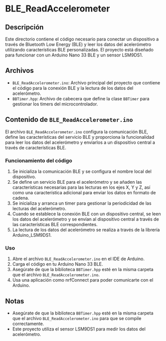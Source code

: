 # BLE_ReadAccelerometer

## Descripción
Este directorio contiene el código necesario para conectar un dispositivo a través de Bluetooth Low Energy (BLE) y leer los datos del acelerómetro utilizando características BLE personalizadas. El proyecto está diseñado para funcionar con un Arduino Nano 33 BLE y un sensor LSM9DS1.

## Archivos
- `BLE_ReadAccelerometer.ino`: Archivo principal del proyecto que contiene el código para la conexión BLE y la lectura de los datos del acelerómetro.
- `BBTimer.hpp`: Archivo de cabecera que define la clase `BBTimer` para gestionar los timers del microcontrolador.

## Contenido de `BLE_ReadAccelerometer.ino`
El archivo `BLE_ReadAccelerometer.ino` configura la comunicación BLE, define las características del servicio BLE y proporciona la funcionalidad para leer los datos del acelerómetro y enviarlos a un dispositivo central a través de características BLE.

### Funcionamiento del código
1. Se inicializa la comunicación BLE y se configura el nombre local del dispositivo.
2. Se define un servicio BLE para el acelerómetro y se añaden las características necesarias para las lecturas en los ejes X, Y y Z, así como una característica adicional para enviar los datos en formato de cadena.
3. Se inicializa y arranca un timer para gestionar la periodicidad de las lecturas del acelerómetro.
4. Cuando se establece la conexión BLE con un dispositivo central, se leen los datos del acelerómetro y se envían al dispositivo central a través de las características BLE correspondientes.
5. La lectura de los datos del acelerómetro se realiza a través de la librería Arduino_LSM9DS1.

### Uso
1. Abre el archivo `BLE_ReadAccelerometer.ino` en el IDE de Arduino.
2. Carga el código en tu Arduino Nano 33 BLE.
3. Asegúrate de que la biblioteca `BBTimer.hpp` esté en la misma carpeta que el archivo `BLE_ReadAccelerometer.ino`.
4. Usa una aplicación como nrfConnect para poder comunicarte con el Arduino.

## Notas
- Asegúrate de que la biblioteca `BBTimer.hpp` esté en la misma carpeta que el archivo `BLE_ReadAccelerometer.ino` para que se compile correctamente.
- Este proyecto utiliza el sensor LSM9DS1 para medir los datos del acelerómetro.
